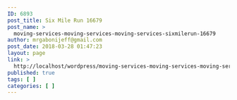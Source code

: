 ```yaml
---
ID: 6893
post_title: Six Mile Run 16679
post_name: >
  moving-services-moving-services-moving-services-sixmilerun-16679
author: mrgabonijeff@gmail.com
post_date: 2018-03-28 01:47:23
layout: page
link: >
  http://localhost/wordpress/moving-services-moving-services-moving-services-sixmilerun-16679/
published: true
tags: [ ]
categories: [ ]
---
```

